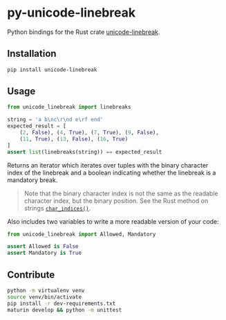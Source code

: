 # py-unicode-linebreak

Python bindings for the Rust crate [unicode-linebreak].

## Installation

```bash
pip install unicode-linebreak
```

## Usage

```python
from unicode_linebreak import linebreaks

string = 'a b\nc\r\nd e\rf end'
expected_result = [
    (2, False), (4, True), (7, True), (9, False),
    (11, True), (13, False), (16, True)
]
assert list(linebreaks(string)) == expected_result
```

Returns an iterator which iterates over tuples with the
binary character index of the linebreak and a boolean
indicating whether the linebreak is a mandatory break.

> Note that the binary character index is not the same as the
> readable character index, but the binary position.
> See the Rust method on strings [`char_indices()`].

Also includes two variables to write a more readable version
of your code:

```python
from unicode_linebreak import Allowed, Mandatory

assert Allowed is False
assert Mandatory is True
```

## Contribute

```bash
python -m virtualenv venv
source venv/bin/activate
pip install -r dev-requirements.txt
maturin develop && python -m unittest
```

[unicode-linebreak]: https://crates.io/crates/unicode-linebreak
[`char_indices()`]: https://doc.rust-lang.org/std/primitive.str.html#method.char_indices
